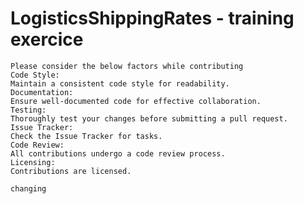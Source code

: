 # LogisticsShippingRates - training exercice
    Please consider the below factors while contributing
    Code Style:
    Maintain a consistent code style for readability.
    Documentation:
    Ensure well-documented code for effective collaboration.
    Testing:
    Thoroughly test your changes before submitting a pull request.
    Issue Tracker:
    Check the Issue Tracker for tasks.
    Code Review:
    All contributions undergo a code review process.
    Licensing:
    Contributions are licensed.

    changing
